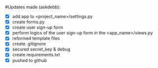#Updates made (askdebb):
 - [x] add app to <project_name>/settings.py
 - [x] create forms.py
 - [x] create user sign-up form
 - [x] perform logics of the user sign-up form in the <app_name>/views.py
 - [x] reformed template files
 - [x] create .gitignore
 - [x] secured secret_key & debug
 - [x] create requirements.txt
 - [x] pushed to github
